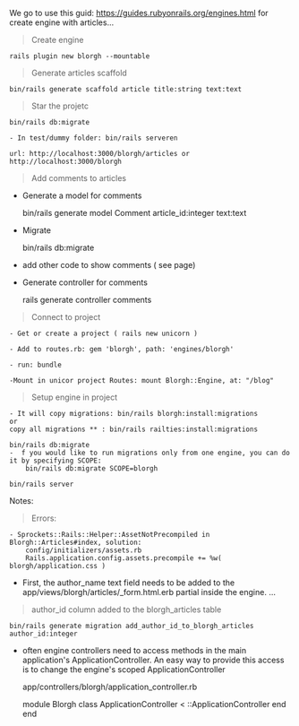 We go to use this guid: https://guides.rubyonrails.org/engines.html
for create engine with articles...

> Create engine
    
    rails plugin new blorgh --mountable

> Generate articles scaffold 

    bin/rails generate scaffold article title:string text:text

> Star the projetc

    bin/rails db:migrate

    - In test/dummy folder: bin/rails serveren 

    url: http://localhost:3000/blorgh/articles or http://localhost:3000/blorgh

> Add comments to articles

- Generate a model for comments

    bin/rails generate model Comment article_id:integer text:text

-  Migrate

    bin/rails db:migrate

- add other code to show comments ( see page)

- Generate controller for comments

    rails generate controller comments

> Connect to project

    - Get or create a project ( rails new unicorn )

    - Add to routes.rb: gem 'blorgh', path: 'engines/blorgh'

    - run: bundle

    -Mount in unicor project Routes: mount Blorgh::Engine, at: "/blog"

> Setup engine in project

    - It will copy migrations: bin/rails blorgh:install:migrations
    or
    copy all migrations ** : bin/rails railties:install:migrations

    bin/rails db:migrate
    -  f you would like to run migrations only from one engine, you can do it by specifying SCOPE:
        bin/rails db:migrate SCOPE=blorgh
    
    bin/rails server    


Notes:

> Errors:

    - Sprockets::Rails::Helper::AssetNotPrecompiled in Blorgh::Articles#index, solution:
        config/initializers/assets.rb
        Rails.application.config.assets.precompile += %w( blorgh/application.css )


<!-- Next part: Using a Class Provided by the Application -->


- First, the author_name text field needs to be added to the app/views/blorgh/articles/_form.html.erb partial inside the engine. ...


> author_id column added to the blorgh_articles table

    bin/rails generate migration add_author_id_to_blorgh_articles author_id:integer

- often engine controllers need to access methods in the main application's ApplicationController. An easy way to provide this access is to change the engine's scoped ApplicationController

    app/controllers/blorgh/application_controller.rb
    
    module Blorgh
        class ApplicationController < ::ApplicationController
        end
    end